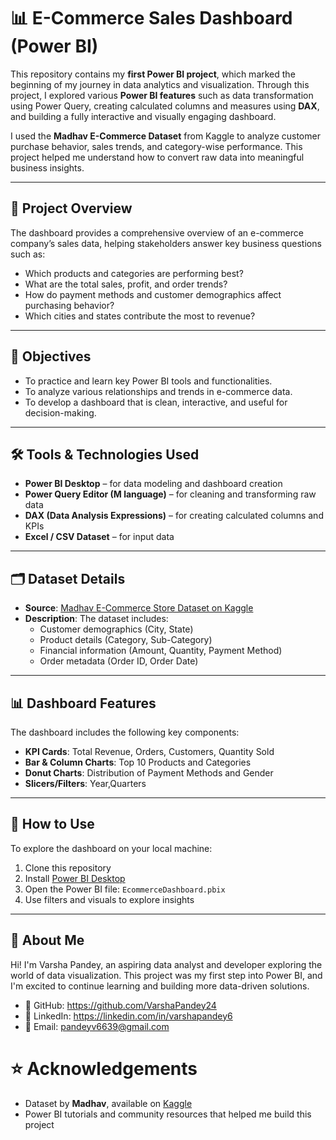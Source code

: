 # 📊 E-Commerce Sales Dashboard (Power BI)

This repository contains my **first Power BI project**, which marked the beginning of my journey in data analytics and visualization. Through this project, I explored various **Power BI features** such as data transformation using Power Query, creating calculated columns and measures using **DAX**, and building a fully interactive and visually engaging dashboard.

I used the **Madhav E-Commerce Dataset** from Kaggle to analyze customer purchase behavior, sales trends, and category-wise performance. This project helped me understand how to convert raw data into meaningful business insights.

---

## 📁 Project Overview

The dashboard provides a comprehensive overview of an e-commerce company’s sales data, helping stakeholders answer key business questions such as:

- Which products and categories are performing best?
- What are the total sales, profit, and order trends?
- How do payment methods and customer demographics affect purchasing behavior?
- Which cities and states contribute the most to revenue?

---

## 🎯 Objectives

- To practice and learn key Power BI tools and functionalities.
- To analyze various relationships and trends in e-commerce data.
- To develop a dashboard that is clean, interactive, and useful for decision-making.

---

## 🛠 Tools & Technologies Used

- **Power BI Desktop** – for data modeling and dashboard creation  
- **Power Query Editor (M language)** – for cleaning and transforming raw data  
- **DAX (Data Analysis Expressions)** – for creating calculated columns and KPIs  
- **Excel / CSV Dataset** – for input data

---

## 🗂 Dataset Details

- **Source**: [Madhav E-Commerce Store Dataset on Kaggle](https://www.kaggle.com/datasets/saadharoon27/madhav-store-dataset)
- **Description**: The dataset includes:
  - Customer demographics (City, State)
  - Product details (Category, Sub-Category)
  - Financial information (Amount, Quantity, Payment Method)
  - Order metadata (Order ID, Order Date)

---

## 📊 Dashboard Features

The dashboard includes the following key components:

- **KPI Cards**: Total Revenue, Orders, Customers, Quantity Sold
- **Bar & Column Charts**: Top 10 Products and Categories
- **Donut Charts**: Distribution of Payment Methods and Gender
- **Slicers/Filters**: Year,Quarters

---

## 🚀 How to Use

To explore the dashboard on your local machine:

1. Clone this repository
2. Install [Power BI Desktop](https://powerbi.microsoft.com/en-us/desktop/)
3. Open the Power BI file: `EcommerceDashboard.pbix`
4. Use filters and visuals to explore insights

---

## 👤 About Me

Hi! I'm Varsha Pandey, an aspiring data analyst and developer exploring the world of data visualization. This project was my first step into Power BI, and I'm excited to continue learning and building more data-driven solutions.

- 💼 GitHub: https://github.com/VarshaPandey24
- 🔗 LinkedIn: https://linkedin.com/in/varshapandey6
- 📧 Email: pandeyv6639@gmail.com

# ⭐ Acknowledgements

- Dataset by **Madhav**, available on [Kaggle](https://www.kaggle.com/datasets/madhab/ecommerce-dataset)
- Power BI tutorials and community resources that helped me build this project
